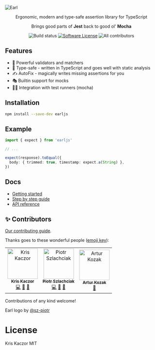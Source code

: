 ![Earl](https://raw.githubusercontent.com/krzkaczor/earl/master/docs/images/gh-cover.png)

<p align="center">
  <p align="center">Ergonomic, modern and type-safe assertion library for TypeScript</p>
  <p align="center">Brings good parts of <b>Jest</b> back to good ol' <b>Mocha</b></p>
  <p align="center">
    <img alt="Build status" src="https://github.com/krzkaczor/earl/workflows/Build%20and%20test/badge.svg">
    <a href="/package.json"><img alt="Software License" src="https://img.shields.io/badge/license-MIT-brightgreen.svg?style=flat-square"></a>
    <img alt="All contributors" src="https://img.shields.io/badge/all_contributors-3-orange.svg?style=flat-square">
  </p>
</p>

## Features

- 💪 Powerful validators and matchers
- 🤖 Type-safe - written in TypeScript and goes well with static analysis
- ✍ AutoFix - magically writes missing assertions for you
- 🎭 Builtin support for mocks
- 🏃‍♂️ Integration with test runners (mocha)

## Installation

```sh
npm install --save-dev earljs
```

## Example

```typescript
import { expect } from 'earljs'

// ...

expect(response).toEqual({
  body: { trimmed: true, timestamp: expect.a(String) },
})
```

## Docs

- [Getting started](https://earljs.dev/docs/introduction/getting-started)
- [Step by step guide](https://earljs.dev/docs/introduction/step-by-step-guide)
- [API reference](https://earljs.dev/docs/api/api-reference)

## ✨ Contributors

[Our contributing guide](./CONTRIBUTING.md).

Thanks goes to these wonderful people
([emoji key](https://allcontributors.org/docs/en/emoji-key)):

<!-- ALL-CONTRIBUTORS-LIST:START - Do not remove or modify this section -->
<!-- prettier-ignore -->
<table><tr><td align="center"><a href="https://twitter.com/krzkaczor"><img src="https://avatars2.githubusercontent.com/u/1814312?v=4" width="100px;" alt="Kris Kaczor"/><br /><sub><b>Kris Kaczor</b></sub></a><br /><a href="https://github.com/y/y/commits?author=krzkaczor" title="Code">💻</a> <a href="https://github.com/y/y/commits?author=krzkaczor" title="Documentation">📖</a> <a href="#ideas-krzkaczor" title="Ideas, Planning, & Feedback">🤔</a></td><td align="center"><a href="https://github.com/sz-piotr"><img src="https://avatars2.githubusercontent.com/u/17070569?v=4" width="100px;" alt="Piotr Szlachciak"/><br /><sub><b>Piotr Szlachciak</b></sub></a><br /><a href="https://github.com/y/y/commits?author=sz-piotr" title="Code">💻</a> <a href="#ideas-sz-piotr" title="Ideas, Planning, & Feedback">🤔</a> <a href="#design-sz-piotr" title="Design">🎨</a></td><td align="center"><a href="http://twitter.com/quezak2"><img src="https://avatars0.githubusercontent.com/u/666206?v=4" width="100px;" alt="Artur Kozak"/><br /><sub><b>Artur Kozak</b></sub></a><br /><a href="#ideas-quezak" title="Ideas, Planning, & Feedback">🤔</a></td></tr></table>

<!-- ALL-CONTRIBUTORS-LIST:END -->

Contributions of any kind welcome!

Earl logo by [@sz-piotr](https://github.com/sz-piotr)

# License

Kris Kaczor MIT
